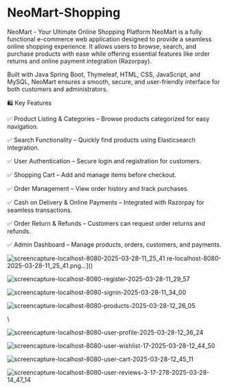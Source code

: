 # NeoMart-Shopping

NeoMart - Your Ultimate Online Shopping Platform
NeoMart is a fully functional e-commerce web application designed to provide a seamless online shopping experience. It allows users to browse, search, and purchase products with ease while offering essential features like order returns and online payment integration (Razorpay).

Built with Java Spring Boot, Thymeleaf, HTML, CSS, JavaScript, and MySQL, NeoMart ensures a smooth, secure, and user-friendly interface for both customers and administrators.

🛍 Key Features

✅ Product Listing & Categories – Browse products categorized for easy navigation.

✅ Search Functionality – Quickly find products using Elasticsearch integration.

✅ User Authentication – Secure login and registration for customers.

✅ Shopping Cart – Add and manage items before checkout.

✅ Order Management – View order history and track purchases.

✅ Cash on Delivery & Online Payments – Integrated with Razorpay for seamless transactions.

✅ Order Return & Refunds – Customers can request order returns and refunds.

✅ Admin Dashboard – Manage products, orders, customers, and payments.

![screencapture-localhost-8080-2025-03-28-11_25_41](https://github.com/user-attachments/assets/791b6293-86e6-421c-adb6-2a36f80fb8a2)
re-localhost-8080-2025-03-28-11_25_41.png…]()


![screencapture-localhost-8080-register-2025-03-28-11_29_57](https://github.com/user-attachments/assets/ab3e06b3-245a-4541-828a-79455c05ce80)


![screencapture-localhost-8080-signin-2025-03-28-11_34_00](https://github.com/user-attachments/assets/db78bddf-f88a-4abf-a000-90f76f0ba1c0)


![screencapture-localhost-8080-products-2025-03-28-12_26_05](https://github.com/user-attachments/assets/378d00cd-6359-4fbe-8023-ef71644cf7dc)

\

![screencapture-localhost-8080-user-profile-2025-03-28-12_36_24](https://github.com/user-attachments/assets/8676241a-7841-4e33-aef4-809924b1ffa2)



![screencapture-localhost-8080-user-wishlist-17-2025-03-28-12_44_50](https://github.com/user-attachments/assets/71a50752-1669-4047-a537-46d8c70e20ae)



![screencapture-localhost-8080-user-cart-2025-03-28-12_45_11](https://github.com/user-attachments/assets/e89ecd18-f088-4052-bc34-d3e62d2b14e9)


![screencapture-localhost-8080-user-reviews-3-17-278-2025-03-28-14_47_14](https://github.com/user-attachments/assets/8aae90da-7226-4d5e-b1eb-3fdcc3e72fef)


